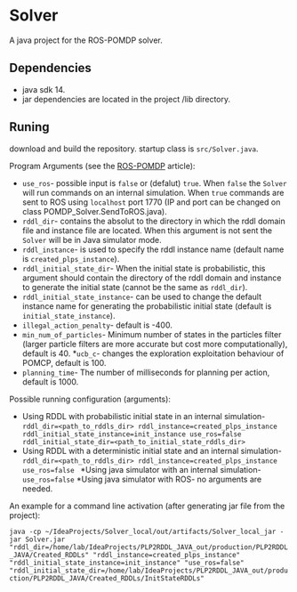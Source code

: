 # Solver
A java project for the ROS-POMDP solver.
 



## Dependencies
* java sdk 14.
* jar dependencies are located in the project /lib directory.

## Runing
download and build the repository.
startup class is `src/Solver.java`.

Program Arguments (see the [ROS-POMDP](https://github.com/orhaimwerthaim/Solver/blob/master/ROS-POMDP.pdf) article):
* `use_ros`- possible input is `false` or (defalut) `true`. When `false` the `Solver` will run commands on an internal simulation. When `true` commands are sent to ROS using `localhost` port 1770 (IP and port can be changed on class POMDP_Solver.SendToROS.java). 
* `rddl_dir`- contains the absolut to the directory in which the rddl domain file and instance file are located. When this argument is not sent the `Solver` will be in Java simulator mode.
* `rddl_instance`- is used to specify the rddl instance name (default name is `created_plps_instance`).
* `rddl_initial_state_dir`- When the initial state is probabilistic, this argument should contain the directory of the rddl domain and instance to generate the initial state (cannot be the same as `rddl_dir`).  
* `rddl_initial_state_instance`- can be used to change the default instance name for generating the probabilistic initial state (default is `initial_state_instance`).
* `illegal_action_penalty`- default is -400.
* `min_num_of_particles`- Minimum number of states in the particles filter (larger particle filters are more accurate but cost more computationally), default is 40.
*`ucb_c`- changes the exploration exploitation behaviour of POMCP, default is 100.
* `planning_time`- The number of milliseconds for planning per action, default is 1000.

Possible running configuration (arguments):
* Using RDDL with probabilistic initial state in an internal simulation- `rddl_dir=<path_to_rddls_dir> rddl_instance=created_plps_instance rddl_initial_state_instance=init_instance use_ros=false rddl_initial_state_dir=<path_to_initial_state_rddls_dir>`
* Using RDDL with a deterministic initial state and an internal simulation- `rddl_dir=<path_to_rddls_dir> rddl_instance=created_plps_instance use_ros=false `
*Using java simulator with an internal simulation- `use_ros=false`
*Using java simulator with ROS- no arguments are needed.

An example for a command line activation (after generating jar file from the project):

`java -cp ~/IdeaProjects/Solver_local/out/artifacts/Solver_local_jar -jar Solver.jar "rddl_dir=/home/lab/IdeaProjects/PLP2RDDL_JAVA_out/production/PLP2RDDL_JAVA/Created_RDDLs" "rddl_instance=created_plps_instance" "rddl_initial_state_instance=init_instance" "use_ros=false" "rddl_initial_state_dir=/home/lab/IdeaProjects/PLP2RDDL_JAVA_out/production/PLP2RDDL_JAVA/Created_RDDLs/InitStateRDDLs"`

